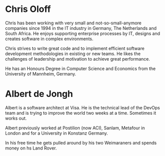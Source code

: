 Chris Oloff
===========

Chris has been working with very small and not-so-small-anymore companies since
1994 in the IT industry in Germany, The Netherlands and South Africa. He enjoys
supporting enterprise processes by IT, designs and creates software in complex
environments.

Chris strives to write great code and to implement efficient software
development methodologies in existing or new teams. He likes the challenges of
leadership and motivation to achieve great performance.

He has an Honours Degree in Computer Science and Economics from the University
of Mannheim, Germany.


Albert de Jongh
===============

Albert is a software architect at Visa.  He is the technical lead of the DevOps team
and is trying to improve the world two weeks at a time.  Sometimes it works out.

Albert previously worked at Postilion (now ACI), Sanlam, Metafour in London and 
for a University in Konstanz Germany.

In his free time he gets pulled around by his two Weimaraners and spends money on hs
Land Rover.
